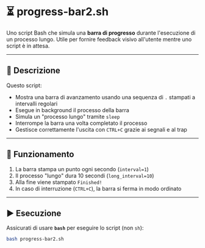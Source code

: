 # ⏳ progress-bar2.sh

Uno script Bash che simula una **barra di progresso** durante l'esecuzione di un processo lungo. Utile per fornire feedback visivo all'utente mentre uno script è in attesa.

---

## 📄 Descrizione

Questo script:

- Mostra una barra di avanzamento usando una sequenza di `.` stampati a intervalli regolari
- Esegue in background il processo della barra
- Simula un "processo lungo" tramite `sleep`
- Interrompe la barra una volta completato il processo
- Gestisce correttamente l'uscita con `CTRL+C` grazie ai segnali e al trap

---

## 📜 Funzionamento

1. La barra stampa un punto ogni secondo (`interval=1`)
2. Il processo "lungo" dura 10 secondi (`long_interval=10`)
3. Alla fine viene stampato `Finished!`
4. In caso di interruzione (`CTRL+C`), la barra si ferma in modo ordinato

---

## ▶️ Esecuzione

Assicurati di usare **`bash`** per eseguire lo script (non `sh`):

```bash
bash progress-bar2.sh
